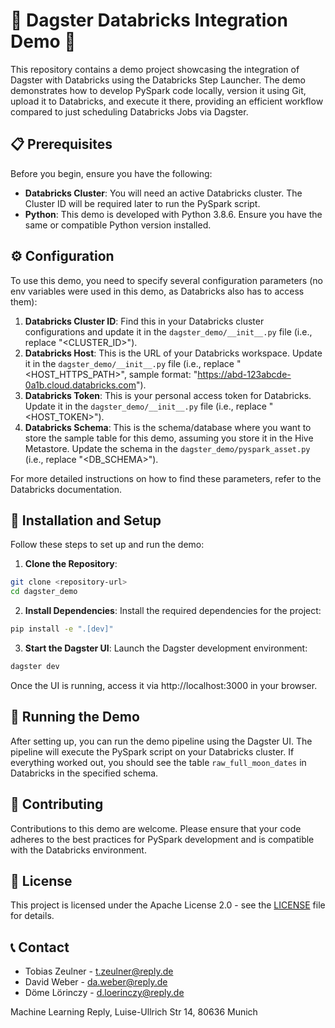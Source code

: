 # 🚀 Dagster Databricks Integration Demo 🚀

This repository contains a demo project showcasing the integration of Dagster with Databricks using the Databricks Step Launcher. The demo demonstrates how to develop PySpark code locally, version it using Git, upload it to Databricks, and execute it there, providing an efficient workflow compared to just scheduling Databricks Jobs via Dagster.

## 📋 Prerequisites

Before you begin, ensure you have the following:

- **Databricks Cluster**: You will need an active Databricks cluster. The Cluster ID will be required later to run the PySpark script.
- **Python**: This demo is developed with Python 3.8.6. Ensure you have the same or compatible Python version installed.

## ⚙️ Configuration

To use this demo, you need to specify several configuration parameters (no env variables were used in this demo, as Databricks also has to access them):

1. **Databricks Cluster ID**: Find this in your Databricks cluster configurations and update it in the `dagster_demo/__init__.py` file (i.e., replace "<CLUSTER_ID>").
2. **Databricks Host**: This is the URL of your Databricks workspace. Update it in the `dagster_demo/__init__.py` file (i.e., replace "<HOST_HTTPS_PATH>", sample format: "https://abd-123abcde-0a1b.cloud.databricks.com").
3. **Databricks Token**: This is your personal access token for Databricks. Update it in the `dagster_demo/__init__.py` file (i.e., replace "<HOST_TOKEN>").
4. **Databricks Schema**: This is the schema/database where you want to store the sample table for this demo, assuming you store it in the Hive Metastore. Update the schema in the `dagster_demo/pyspark_asset.py` (i.e., replace "<DB_SCHEMA>").

For more detailed instructions on how to find these parameters, refer to the Databricks documentation.

## 🔨 Installation and Setup

Follow these steps to set up and run the demo:

1. **Clone the Repository**:
```bash
git clone <repository-url>
cd dagster_demo
```

2. **Install Dependencies**:
Install the required dependencies for the project:
```bash
pip install -e ".[dev]"
```

3. **Start the Dagster UI**:
Launch the Dagster development environment:
```bash
dagster dev
```

Once the UI is running, access it via http://localhost:3000 in your browser.

## 🏃 Running the Demo

After setting up, you can run the demo pipeline using the Dagster UI. The pipeline will execute the PySpark script on your Databricks cluster.
If everything worked out, you should see the table `raw_full_moon_dates` in Databricks in the specified schema.

## 🤝 Contributing

Contributions to this demo are welcome. Please ensure that your code adheres to the best practices for PySpark development and is compatible with the Databricks environment.

## 📜 License

This project is licensed under the Apache License 2.0 - see the [LICENSE](LICENSE) file for details.

## 📞 Contact

- Tobias Zeulner - t.zeulner@reply.de
- David Weber - da.weber@reply.de
- Döme Lörinczy - d.loerinczy@reply.de

Machine Learning Reply,
Luise-Ullrich Str 14,
80636 Munich